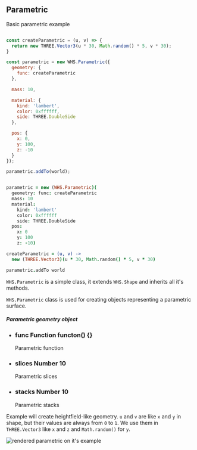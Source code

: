 <h2 class="ws" id="parametric">Parametric</h2>

<div class="blockTitle h3">Basic parametric example</div>

```javascript

const createParametric = (u, v) => {
  return new THREE.Vector3(u * 30, Math.random() * 5, v * 30);
}

const parametric = new WHS.Parametric({
  geometry: {
    func: createParametric
  },

  mass: 10,

  material: {
    kind: 'lambert',
    color: 0xffffff,
    side: THREE.DoubleSide
  },

  pos: {
    x: 0,
    y: 100,
    z: -10
  }
});

parametric.addTo(world);

```

```coffeescript

parametric = new (WHS.Parametric)(
  geometry: func: createParametric
  mass: 10
  material:
    kind: 'lambert'
    color: 0xffffff
    side: THREE.DoubleSide
  pos:
    x: 0
    y: 100
    z: -10)

createParametric = (u, v) ->
  new (THREE.Vector3)(u * 30, Math.random() * 5, v * 30)

parametric.addTo world

```


`WHS.Parametric` is a simple class, it extends `WHS.Shape` and inherits all it's methods.

`WHS.Parametric` class is used for creating objects representing a parametric surface.

<div class="params" id="parametric-geometry">
  <h5>Parametric geometry object <a href="#parametric-geometry" class="anchor"></a></h5>
  <ul>
    <li id="parametric-geometry-func">
      <h3><a href="#parametric-geometry-func" class="anchor"></a> func
        <span class="type">Function</span>
        <span class="default">functon() {}</span>
      </h3>
      <p>Parametric function</p>
    </li>
    <li id="parametric-geometry-slices">
      <h3><a href="#parametric-geometry-slices" class="anchor"></a> slices
        <span class="type">Number</span>
        <span class="default">10</span>
      </h3>
      <p>Parametric slices</p>
    </li>
    <li id="parametric-geometry-stacks">
      <h3><a href="#parametric-geometry-stacks" class="anchor"></a> stacks
        <span class="type">Number</span>
        <span class="default">10</span>
      </h3>
      <p>Parametric stacks</p>
    </li>
  </ul>
</div>

<script src="https://gist.github.com/sasha240100/9d4741da789ecbc02557.js"></script>

Example will create heightfield-like geometry. `u` and `v` are like `x` and `y` in shape, but their values are always from `0` to `1`.
We use them in `THREE.Vector3` like `x` and `z` and `Math.random()` for `y`.

<img src="images/shapes/parametric.png" alt="rendered parametric on it's example">
